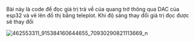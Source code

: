 Bài này là code để đọc giá trị trả về của quang trở thông qua DAC của esp32 và vẽ lên đồ thị bằng teleplot. Khi độ sáng thay đổi giá trị đọc được sẽ thay đổi

![462553311_915384160644655_70930290821113669_n](https://github.com/user-attachments/assets/af71b5c1-cc8a-4803-bd15-f6d2230d86b8)
